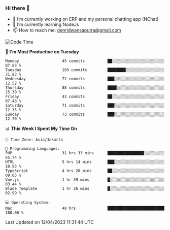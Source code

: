 ### Hi there 👋

- 🔭 I’m currently working on ERP and my personal chatting app (NChat)
- 🌱 I’m currently learning NodeJs
- 📫 How to reach me: denridwansaputra@gmail.com


<!--START_SECTION:waka-->
![Code Time](http://img.shields.io/badge/Code%20Time-2%2C968%20hrs%209%20mins-blue)

📅 **I'm Most Productive on Tuesday** 

```text
Monday                   45 commits          ██░░░░░░░░░░░░░░░░░░░░░░░   07.83 % 
Tuesday                  183 commits         ████████░░░░░░░░░░░░░░░░░   31.83 % 
Wednesday                72 commits          ███░░░░░░░░░░░░░░░░░░░░░░   12.52 % 
Thursday                 88 commits          ████░░░░░░░░░░░░░░░░░░░░░   15.30 % 
Friday                   43 commits          ██░░░░░░░░░░░░░░░░░░░░░░░   07.48 % 
Saturday                 71 commits          ███░░░░░░░░░░░░░░░░░░░░░░   12.35 % 
Sunday                   73 commits          ███░░░░░░░░░░░░░░░░░░░░░░   12.70 % 
```


📊 **This Week I Spent My Time On** 

```text
🕑︎ Time Zone: Asia/Jakarta

💬 Programming Languages: 
PHP                      31 hrs 33 mins      ████████████████░░░░░░░░░   65.74 % 
HTML                     5 hrs 14 mins       ███░░░░░░░░░░░░░░░░░░░░░░   10.93 % 
TypeScript               4 hrs 20 mins       ██░░░░░░░░░░░░░░░░░░░░░░░   09.05 % 
Vue.js                   1 hr 39 mins        █░░░░░░░░░░░░░░░░░░░░░░░░   03.44 % 
Blade Template           1 hr 26 mins        █░░░░░░░░░░░░░░░░░░░░░░░░   02.99 % 

💻 Operating System: 
Mac                      48 hrs              █████████████████████████   100.00 % 
```


 Last Updated on 12/04/2023 11:31:44 UTC
<!--END_SECTION:waka-->
